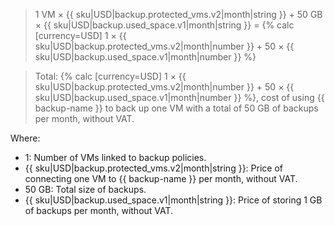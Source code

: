 > 1 VM × {{ sku|USD|backup.protected_vms.v2|month|string }} + 50 GB × {{ sku|USD|backup.used_space.v1|month|string }} = {% calc [currency=USD] 1 × {{ sku|USD|backup.protected_vms.v2|month|number }} + 50 × {{ sku|USD|backup.used_space.v1|month|number }} %}

> Total: {% calc [currency=USD] 1 × {{ sku|USD|backup.protected_vms.v2|month|number }} + 50 × {{ sku|USD|backup.used_space.v1|month|number }} %}, cost of using {{ backup-name }} to back up one VM with a total of 50 GB of backups per month, without VAT.

Where:
* 1: Number of VMs linked to backup policies.
* {{ sku|USD|backup.protected_vms.v2|month|string }}: Price of connecting one VM to {{ backup-name }} per month, without VAT.
* 50 GB: Total size of backups.
* {{ sku|USD|backup.used_space.v1|month|string }}: Price of storing 1 GB of backups per month, without VAT.